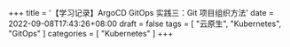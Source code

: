 +++
title = '【学习记录】ArgoCD GitOps 实践三：Git 项目组织方法'
date = 2022-09-08T17:43:26+08:00
draft = false
tags = [
    "云原生",
    "Kubernetes",
    "GitOps"
]
categories = [
    "Kubernetes"
]
+++
